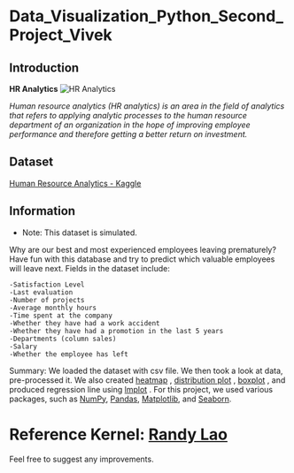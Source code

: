 # Data_Visualization_Python_Second_Project_Vivek
## Introduction 
**HR Analytics**
![HR Analytics](https://businessfirstfamily.com/wp-content/uploads/2017/04/HR-Analytics-In-The-Workplace.jpg)

*Human resource analytics (HR analytics) is an area in the field of analytics that refers to applying analytic processes to the human resource department of an organization in the hope of improving employee performance and therefore getting a better return on investment.*

## Dataset  
[Human Resource Analytics - Kaggle](https://www.kaggle.com/ludobenistant/hr-analytics)


## Information 

* Note: This dataset is simulated.

Why are our best and most experienced employees leaving prematurely? Have fun with this database and try to predict which valuable employees will leave next. Fields in the dataset include:

    -Satisfaction Level
    -Last evaluation
    -Number of projects
    -Average monthly hours
    -Time spent at the company
    -Whether they have had a work accident
    -Whether they have had a promotion in the last 5 years
    -Departments (column sales)
    -Salary
    -Whether the employee has left



Summary: We loaded the dataset with csv file. We then took a look at data, pre-processed it. We also created [heatmap](https://seaborn.pydata.org/generated/seaborn.heatmap.html) , [distribution plot](https://seaborn.pydata.org/generated/seaborn.distplot.html) , [boxplot](https://seaborn.pydata.org/generated/seaborn.boxplot.html) , and produced regression line using [lmplot](https://seaborn.pydata.org/generated/seaborn.lmplot.html) . For this project, we used various packages, such as [NumPy](http://www.numpy.org/), [Pandas](http://pandas.pydata.org/), [Matplotlib](https://matplotlib.org/), and [Seaborn](https://pypi.python.org/pypi/seaborn). 

# Reference Kernel: [Randy Lao](https://www.kaggle.com/randylaosat/predicting-employee-kernelover)

Feel free to suggest any improvements. 
